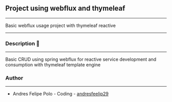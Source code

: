## Project using webflux and thymeleaf

---

Basic webflux usage project with thymeleaf reactive

---

### Description 📒

---

Basic CRUD using spring webflux for reactive service development and consumption with thymeleaf template engine

### Author

---

- Andres Felipe Polo - Coding - [andresfeelip29 ](https://github.com/andresfeelip29 "andresfeelip29 ")
